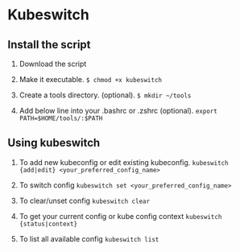 # Kubeswitch

## Install the script
1. Download the script

2. Make it executable.
`$ chmod +x kubeswitch`

3. Create a tools directory. (optional).
`$ mkdir ~/tools`

4. Add below line into your .bashrc or .zshrc (optional).
`export PATH=$HOME/tools/:$PATH`

## Using kubeswitch

1. To add new kubeconfig or edit existing kubeconfig.
`kubeswitch {add|edit} <your_preferred_config_name>`

2. To switch config 
`kubeswitch set <your_preferred_config_name>`

3. To clear/unset config 
`kubeswitch clear`

4. To get your current config or kube config context
`kubeswitch {status|context}`

5. To list all available config 
`kubeswitch list`
